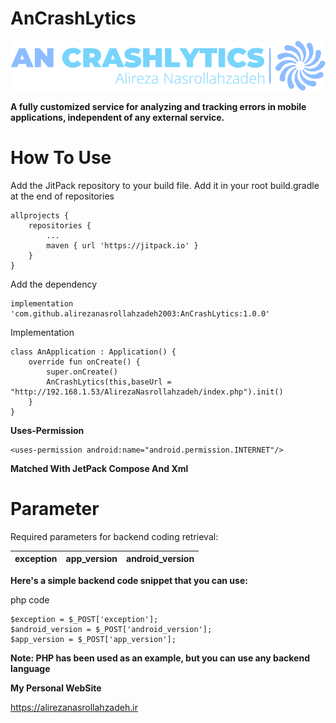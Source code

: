 # AnCrashLytics

<img src="https://github.com/alirezanasrollahzadeh2003/AnCrashLytics/blob/master/logo-no-background.png" alt="An CrashLytics">

**A fully customized service for analyzing and tracking errors in mobile applications, independent of any external service.**

<h1>How To Use</h1>

Add the JitPack repository to your build file. Add it in your root build.gradle at the end of repositories

```
allprojects {
    repositories {
    	...
    	maven { url 'https://jitpack.io' }
    }
} 
```

Add the dependency
```
implementation 'com.github.alirezanasrollahzadeh2003:AnCrashLytics:1.0.0'
```

Implementation
```
class AnApplication : Application() {
    override fun onCreate() {
        super.onCreate()
        AnCrashLytics(this,baseUrl = "http://192.168.1.53/AlirezaNasrollahzadeh/index.php").init()
    }
}
```

**Uses-Permission**

```
<uses-permission android:name="android.permission.INTERNET"/>
```

**Matched With JetPack Compose And Xml**

# Parameter
Required parameters for backend coding retrieval:

| exception | app_version | android_version |
| ------- | ------- | ------- |

**Here's a simple backend code snippet that you can use:**

php code
```
$exception = $_POST['exception'];
$android_version = $_POST['android_version'];
$app_version = $_POST['app_version'];
```

**Note: PHP has been used as an example, but you can use any backend language**

**My Personal WebSite**

https://alirezanasrollahzadeh.ir

